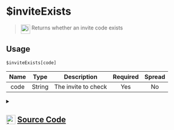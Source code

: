 # $inviteExists
> <img align="top" src="https://upload.wikimedia.org/wikipedia/commons/thumb/e/e4/Infobox_info_icon.svg/160px-Infobox_info_icon.svg.png?20150409153300" alt="image" width="25" height="auto"> Returns whether an invite code exists
## Usage
```
$inviteExists[code]
```
| Name | Type | Description | Required | Spread
| :---: | :---: | :---: | :---: | :---: |
code | String | The invite to check | Yes | No
<details>
<summary>
    
## <img align="top" src="https://cdn4.iconfinder.com/data/icons/iconsimple-logotypes/512/github-512.png" alt="image" width="25" height="auto">  [Source Code](https://github.com/tryforge/ForgeScript-V2/blob/main/src/native/inviteExists.ts)
    
</summary>
    
```ts
import noop from "../functions/noop"
import { ArgType, CompiledFunction, NativeFunction, Return } from "../structures"

export default new NativeFunction({
    name: "$inviteExists",
    version: "1.0.0",
    description: "Returns whether an invite code exists",
    unwrap: true,
    brackets: true,
    args: [
        {
            name: "code",
            description: "The invite to check",
            rest: false,
            required: true,
            type: ArgType.String
        }
    ],
    async execute(ctx, [ id ]) {
        return Return.success(
            !!(await ctx.client.fetchInvite(id).catch(noop))    
        )
    },
})
```
    
</details>